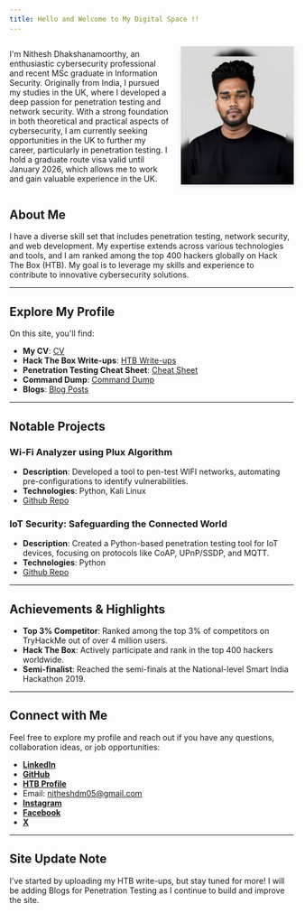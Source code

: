 ```yaml
---
title: Hello and Welcome to My Digital Space !!
---
```

<div class="profile-container">
  <div class="profile-summary">
    <p>I'm Nithesh Dhakshanamoorthy, an enthusiastic cybersecurity professional and recent MSc graduate in Information Security. Originally from India, I pursued my studies in the UK, where I developed a deep passion for penetration testing and network security. With a strong foundation in both theoretical and practical aspects of cybersecurity, I am currently seeking opportunities in the UK to further my career, particularly in penetration testing. I hold a graduate route visa valid until January 2026, which allows me to work and gain valuable experience in the UK.</p>
  </div>
  <div class="profile-picture">
    <img src="My-Profile-Pic.jpg" alt="Profile Picture"/>
  </div>
</div>

<style>
  .profile-container {
    display: flex;
    align-items: center;
    flex-wrap: wrap;
  }

  .profile-summary {
    flex: 1;
    min-width: 200px;
  }

  .profile-summary p {
    font-size: 1em;
  }

  .profile-picture {
    flex: 0 0 auto;
    padding-left: 20px;
    min-width: 200px;
  }

  .profile-picture img {
    width: 100%;
    max-width: 200px;
    border-radius: 0; /* Square shape */
    box-shadow: 0 4px 8px rgba(0, 0, 0, 0.1);
    transition: transform 0.3s ease, box-shadow 0.3s ease; /* Smooth transition */
  }

  .profile-picture img:hover {
    transform: scale(1.1); /* Zoom effect */
    box-shadow: 0 8px 16px rgba(0, 0, 0, 0.3); /* Enhanced shadow effect */
  }

  @media (max-width: 600px) {
    .profile-container {
      flex-direction: column;
      align-items: flex-start; /* Align items to the left */
      text-align: left; /* Ensure text alignment is left */
    }

    .profile-summary {
      order: 2; /* Make sure the summary is below the image */
      margin-top: 20px;
    }

    .profile-picture {
      order: 1; /* Ensure the image is above the summary */
      padding-left: 0; /* Remove left padding */
      margin-bottom: 20px;
      align-self: flex-start; /* Align the image to the left */
    }

    .profile-picture img {
      width: 100%;
      max-width: 200px; /* Adjust size if needed */
    }
  }
</style>
## About Me

I have a diverse skill set that includes penetration testing, network security, and web development. My expertise extends across various technologies and tools, and I am ranked among the top 400 hackers globally on Hack The Box (HTB). My goal is to leverage my skills and experience to contribute to innovative cybersecurity solutions.

---

## Explore My Profile

On this site, you'll find:

- **My CV**: [CV](Cv.md)
- **Hack The Box Write-ups**: [HTB Write-ups](HTB.md)
- **Penetration Testing Cheat Sheet**: [Cheat Sheet](Penetration-Testing-Cheat-Sheet.md)
- **Command Dump**: [Command Dump](Command-Dump.md)
- **Blogs**: [Blog Posts](Blogs.md)

---

## Notable Projects

### Wi-Fi Analyzer using Plux Algorithm
- **Description**: Developed a tool to pen-test WIFI networks, automating pre-configurations to identify vulnerabilities.
- **Technologies**: Python, Kali Linux
- [Github Repo](https://github.com/NitheshD05/Wifi-analyser)

### IoT Security: Safeguarding the Connected World
- **Description**: Created a Python-based penetration testing tool for IoT devices, focusing on protocols like CoAP, UPnP/SSDP, and MQTT.
- **Technologies**: Python
- [Github Repo](https://github.com/NitheshD05/IOT-Security)

---

## Achievements & Highlights

- **Top 3% Competitor**: Ranked among the top 3% of competitors on TryHackMe out of over 4 million users.
- **Hack The Box**: Actively participate and rank in the top 400 hackers worldwide.
- **Semi-finalist**: Reached the semi-finals at the National-level Smart India Hackathon 2019.

---

## Connect with Me

Feel free to explore my profile and reach out if you have any questions, collaboration ideas, or job opportunities:
- [**LinkedIn**](https://www.linkedin.com/in/nithesh-dhakshanamoorthy-2541111b3)
- [**GitHub**](https://github.com/NitheshD05)
- [**HTB Profile**](https://app.hackthebox.com/profile/1701603)
- Email: nitheshdm05@gmail.com
- [**Instagram**](https://www.instagram.com/nithesh_dm/)
- [**Facebook**](https://www.facebook.com/nithesh.d.1?mibextid=ZbWKwL)
- [**X**](https://x.com/05Nithesh)

---

## Site Update Note

I've started by uploading my HTB write-ups, but stay tuned for more! I will be adding Blogs for Penetration Testing as I continue to build and improve the site.
